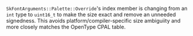 `SkFontArguments::Palette::Override`'s index member is changing from an `int`
type to `uint16_t` to make the size exact and remove an unneeded
signedness. This avoids platform/compiler-specific size ambiguiity and more
closely matches the OpenType CPAL table.
